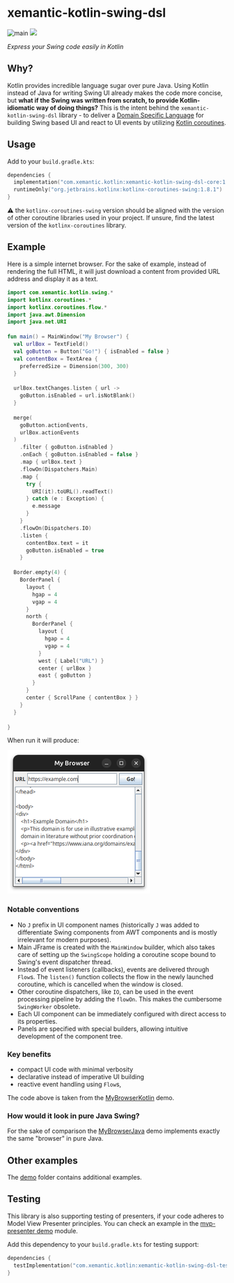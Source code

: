 # xemantic-kotlin-swing-dsl

![main](https://github.com/xemantic/xemantic-kotlin-swing-dsl/actions/workflows/build-main.yml/badge.svg)
[![](https://dcbadge.limes.pink/api/server/https://discord.gg/vQktqqN2Vn?style=flat)](https://discord.gg/vQktqqN2Vn)

_Express your Swing code easily in Kotlin_

## Why?

Kotlin provides incredible language sugar over pure Java. Using Kotlin
instead of Java for writing Swing UI already makes the code more concise, but
**what if the Swing was written from scratch, to provide Kotlin-idiomatic way of doing things?**
This is the intent behind the `xemantic-kotlin-swing-dsl` library - to deliver a
[Domain Specific Language](https://en.wikipedia.org/wiki/Domain-specific_language)
for building Swing based UI and react to UI events by utilizing
[Kotlin coroutines](https://kotlinlang.org/docs/coroutines-overview.html). 

## Usage

Add to your `build.gradle.kts`:

```kotlin
dependencies {
  implementation("com.xemantic.kotlin:xemantic-kotlin-swing-dsl-core:1.0")
  runtimeOnly("org.jetbrains.kotlinx:kotlinx-coroutines-swing:1.8.1")
}
```

:warning: the `kotlinx-coroutines-swing` version should be aligned with the version of other coroutine
libraries used in your project. If unsure, find the latest version of the `kotlinx-coroutines` library.

## Example

Here is a simple internet browser. For the sake of example, instead of rendering
the full HTML, it will just download a content from provided URL address
and display it as a text.

```kotlin
import com.xemantic.kotlin.swing.*
import kotlinx.coroutines.*
import kotlinx.coroutines.flow.*
import java.awt.Dimension
import java.net.URI

fun main() = MainWindow("My Browser") {
  val urlBox = TextField()
  val goButton = Button("Go!") { isEnabled = false }
  val contentBox = TextArea {
    preferredSize = Dimension(300, 300)
  }

  urlBox.textChanges.listen { url ->
    goButton.isEnabled = url.isNotBlank()
  }

  merge(
    goButton.actionEvents,
    urlBox.actionEvents
  )
    .filter { goButton.isEnabled }
    .onEach { goButton.isEnabled = false }
    .map { urlBox.text }
    .flowOn(Dispatchers.Main)
    .map {
      try {
        URI(it).toURL().readText()
      } catch (e : Exception) {
        e.message
      }
    }
    .flowOn(Dispatchers.IO)
    .listen {
      contentBox.text = it
      goButton.isEnabled = true
    }

  Border.empty(4) {
    BorderPanel {
      layout {
        hgap = 4
        vgap = 4
      }
      north {
        BorderPanel {
          layout {
            hgap = 4
            vgap = 4
          }
          west { Label("URL") }
          center { urlBox }
          east { goButton }
        }
      }
      center { ScrollPane { contentBox } }
    }
  }

}
```

When run it will produce:

![example app image](docs/xemantic-kotlin-swing-dsl-example.png)

### Notable conventions

* No `J` prefix in UI component names (historically `J` was added to differentiate
  Swing components from AWT components and is mostly irrelevant for modern purposes).
* Main JFrame is created with the `MainWindow` builder, which also takes care of setting
  up the `SwingScope` holding a coroutine scope bound to Swing's event dispatcher thread.
* Instead of event listeners (callbacks), events are delivered through `Flow`s. The `listen()`
  function collects the flow in the newly launched coroutine, which is cancelled when the window
  is closed.
* Other coroutine dispatchers, like `IO`, can be used in the event processing pipeline
  by adding the `flowOn`. This makes the cumbersome `SwingWorker` obsolete.
* Each UI component can be immediately configured with direct access to its properties.
* Panels are specified with special builders, allowing intuitive development of the
  component tree.

### Key benefits

* compact UI code with minimal verbosity
* declarative instead of imperative UI building
* reactive event handling using `Flow`s, 

The code above is taken from the
[MyBrowserKotlin](demo/simple-kotlin-dsl/src/main/kotlin/MyBrowserKotlin.kt) demo.

### How would it look in pure Java Swing?

For the sake of comparison the
[MyBrowserJava](demo/simple-java/src/main/java/com/xemantic/kotlin/swing/demo/MyBrowserJava.java)
demo implements exactly the same "browser" in pure Java.

## Other examples

The [demo](demo) folder contains additional examples.

## Testing

This library is also supporting testing of presenters, if your code adheres to Model View Presenter
principles. You can check an example in the [mvp-presenter demo](demo/mvp-presenter) module.

Add this dependency to your `build.gradle.kts` for testing support:

```kotlin
dependencies {
  testImplementation("com.xemantic.kotlin:xemantic-kotlin-swing-dsl-test:1.0")
}
```
